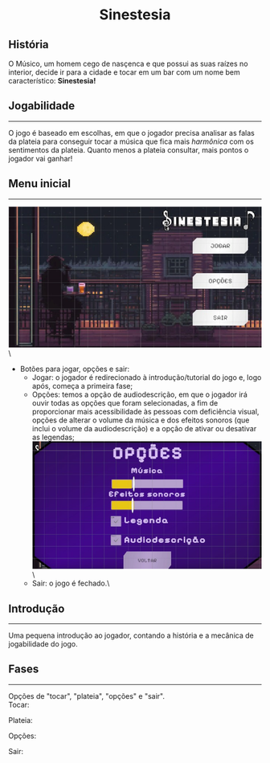 <h1 align="center">Sinestesia</h1>

## História

O Músico, um homem cego de nasçenca e que possui as suas raízes no interior, decide ir para a cidade e tocar em um bar com um nome bem característico: **Sinestesia!**

## Jogabilidade

---

O jogo é baseado em escolhas, em que o jogador precisa analisar as falas da plateia para conseguir tocar a música que fica mais *harmônica* com os sentimentos da plateia. Quanto menos a plateia consultar, mais pontos o jogador vai ganhar!

## Menu inicial

---

![alt text](https://github.com/TP-Coltec-UFMG/303-2024-Sinestesia/blob/main/menuInicial.jpeg)\

- Botões para jogar, opções e sair:
    - Jogar: o jogador é redirecionado à introdução/tutorial do jogo e, logo após, começa a primeira fase;
    - Opções: temos a opção de audiodescrição, em que o jogador irá ouvir todas as opções que foram selecionadas, a fim de proporcionar mais acessibilidade às pessoas com deficiência visual, opções de alterar o volume da música e dos efeitos sonoros (que inclui o volume da audiodescrição) e a opção de ativar ou desativar as legendas;\
![alt text](https://github.com/TP-Coltec-UFMG/303-2024-Sinestesia/blob/main/opcoesMenuInicial.jpeg)\
    - Sair: o jogo é fechado.\

## Introdução

---

Uma pequena introdução ao jogador, contando a história e a mecânica de jogabilidade do jogo.

## Fases

---

Opções de "tocar", "plateia", "opções" e "sair".  
Tocar:  

Plateia:    

Opções:    

Sair:  
